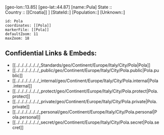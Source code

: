 ﻿---
location: [44.87,13.85] 
mapzoom: [7,12] 
mapmarker: city 
type: City
tags:
- geo/City


SpocWebEntityId: 33428
isDeleted: false
confidential: public

---
[geo-lon::13.85] 
[geo-lat::44.87] 
[name::Pula] 
State ::  
Country :: [[Croatia]] ] 
[StateId::] 
[Population::] 
[Unknown::] 


```leaflet
id: Pola
coordinates: [[Pola]] 
markerFile: [[Pola]] 
defaultZoom: 11 
maxZoom: 18
```


## Confidential Links & Embeds: 
- [[../../../../../../_Standards/geo/Continent/Europe/Italy/City/Pola|Pola]] 
- [[../../../../../../_public/geo/Continent/Europe/Italy/City/Pola.public|Pola.public]] 
- [[../../../../../../_internal/geo/Continent/Europe/Italy/City/Pola.internal|Pola.internal]] 
- [[../../../../../../_protect/geo/Continent/Europe/Italy/City/Pola.protect|Pola.protect]] 
- [[../../../../../../_private/geo/Continent/Europe/Italy/City/Pola.private|Pola.private]] 
- [[../../../../../../_personal/geo/Continent/Europe/Italy/City/Pola.personal|Pola.personal]] 
- [[../../../../../../_secret/geo/Continent/Europe/Italy/City/Pola.secret|Pola.secret]] 

